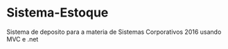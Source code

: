 # Sistema-Estoque
Sistema de deposito para a materia de Sistemas Corporativos 2016 usando MVC e .net
